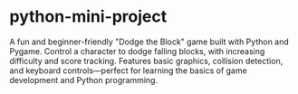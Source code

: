 # python-mini-project
A fun and beginner-friendly "Dodge the Block" game built with Python and Pygame. Control a character to dodge falling blocks, with increasing difficulty and score tracking. Features basic graphics, collision detection, and keyboard controls—perfect for learning the basics of game development and Python programming.
